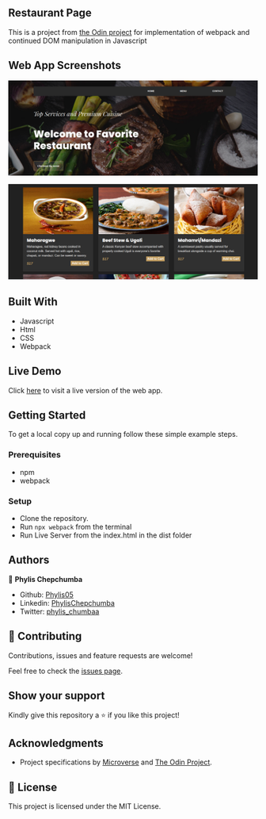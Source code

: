 ## Restaurant Page
This is a project from [the Odin project](https://www.theodinproject.com/courses/javascript/lessons/restaurant-page) for implementation of webpack and continued DOM manipulation in Javascript

## Web App Screenshots
![](./images/welcome.png)


![](./images/menu.png)

## Built With

- Javascript
- Html
- CSS
- Webpack

## Live Demo

Click [here](https://raw.githack.com/Phylis05/restaurant-page-JS/restaurant-page/dist/index.html) to visit a live version of the web app.

## Getting Started

To get a local copy up and running follow these simple example steps.

### Prerequisites

- npm
- webpack

### Setup
- Clone the repository.
- Run `npx webpack` from the terminal
- Run Live Server from the index.html in the dist folder

## Authors

👤 **Phylis Chepchumba**

- Github: [Phylis05](https://github.com/phlylis05)
- Linkedin: [PhylisChepchumba](https://linkedin.com/PhylisChepchumba)
- Twitter: [phylis_chumbaa](https://twitter.com/phylis_chumbaa)

## 🤝 Contributing

Contributions, issues and feature requests are welcome!

Feel free to check the [issues page](https://github.com/Phylis05/restaurant-page-JS/issues).

## Show your support

Kindly give this repository a ⭐️ if you like this project!

## Acknowledgments

- Project specifications by [Microverse](https://www.microverse.org) and [The Odin Project](https://www.theodinproject.com/courses/javascript/lessons/restaurant-page).

## 📝 License

This project is licensed under the MIT License.
